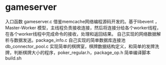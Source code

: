 # gameserver

入口函数 gameserver.c
借鉴memcache网络编程源码开发的。基于libevent ， Master-Worker 模型，主线程负责接收连接，然后将连接分给各个worker线程，在各个worker线程中完成命令的接收，处理和返回结果。
自己实现的网络数据解析与数据发送。package_info.c
自己实现的简单数据库连接池db_connector_pool.c
实现简单的棋牌室，棋牌数据结构定义，和简单的发牌洗牌，判断棋牌大小的程序，poker_regular.h，package_op.h
简单编译脚本build.sh

